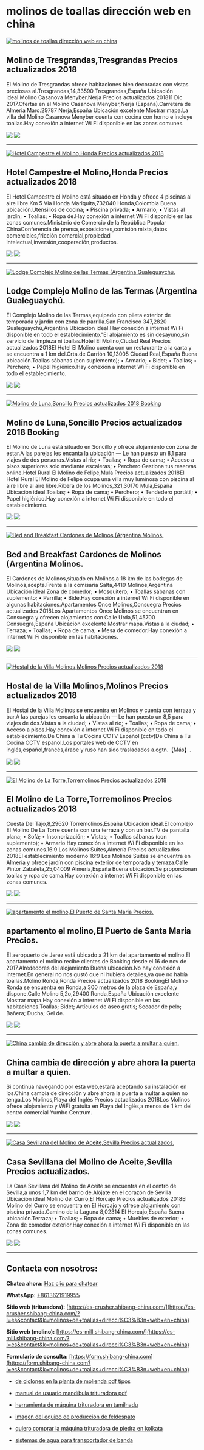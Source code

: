 # molinos de toallas dirección web en china

<a href="https://swt.shibang-china.com/?l=es&img&k=molinos+de+toallas+direcci%C3%B3n+web+en+china" target="_blank">![molinos de toallas dirección web en china](http://static.shibang-china.com/all-800x300/489.jpg)</a>

## Molino de Tresgrandas,Tresgrandas Precios actualizados 2018
El Molino de Tresgrandas ofrece habitaciones bien decoradas con vistas preciosas al.Tresgrandas,14,33590 Tresgrandas,España Ubicación ideal.Molino Casanova Menyber,Nerja Precios actualizados 201811 Dic 2017.Ofertas en el Molino Casanova Menyber,Nerja (España).Carretera de Almeria Maro.29787 Nerja,España Ubicación excelente Mostrar mapa.La villa del Molino Casanova Menyber cuenta con cocina con horno e incluye toallas.Hay conexión a internet Wi Fi disponible en las zonas comunes.


<a href="https://whatsapp.shibangsoft.com/WhatsApp.php" target="_blank" title="WhatsApp">![](http://static.shibang-china.com/icon/whatsapp.png)</a> <a href="https://swt.shibang-china.com/?l=es&icon&k=molinos+de+toallas+direcci%C3%B3n+web+en+china" target="_blank">![](http://static.shibang-china.com/icon/chat-es.png)</a>

---

<a href="https://swt.shibang-china.com/?l=es&img&k=molinos+de+toallas+direcci%C3%B3n+web+en+china" target="_blank">![Hotel Campestre el Molino,Honda Precios actualizados 2018](http://static.shibang-china.com/all-800x300/1152.jpg)</a>

## Hotel Campestre el Molino,Honda Precios actualizados 2018
El Hotel Campestre el Molino está situado en Honda y ofrece 4 piscinas al aire libre.Km 5 Via Honda Mariquita,732040 Honda,Colombia Buena ubicación.Utensilios de cocina; • Piscina privada; • Armario; • Vistas al jardín; • Toallas; • Ropa de.Hay conexión a internet Wi Fi disponible en las zonas comunes.Ministerio de Comercio de la República Popular ChinaConferencia de prensa,exposiciones,comisión mixta,datos comerciales,fricción comercial,propiedad intelectual,inversión,cooperación,productos.


<a href="https://whatsapp.shibangsoft.com/WhatsApp.php" target="_blank" title="WhatsApp">![](http://static.shibang-china.com/icon/whatsapp.png)</a> <a href="https://swt.shibang-china.com/?l=es&icon&k=molinos+de+toallas+direcci%C3%B3n+web+en+china" target="_blank">![](http://static.shibang-china.com/icon/chat-es.png)</a>

---

<a href="https://swt.shibang-china.com/?l=es&img&k=molinos+de+toallas+direcci%C3%B3n+web+en+china" target="_blank">![Lodge Complejo Molino de las Termas (Argentina Gualeguaychú.](http://static.shibang-china.com/all-800x300/988.jpg)</a>

## Lodge Complejo Molino de las Termas (Argentina Gualeguaychú.
El Complejo Molino de las Termas,equipado con pileta exterior de temporada y jardín con zona de parrilla.San Francisco 347,2820 Gualeguaychú,Argentina Ubicación ideal.Hay conexión a internet Wi Fi disponible en todo el establecimiento."El alojamiento es sin desayuno,sin servicio de limpieza ni toallas.Hotel El Molino,Ciudad Real Precios actualizados 2018El Hotel El Molino cuenta con un restaurante a la carta y se encuentra a 1 km del.Crta.de Carrión 10,13005 Ciudad Real,España Buena ubicación.Toallas sábanas (con suplemento); • Armario; • Bidet; • Toallas; • Perchero; • Papel higiénico.Hay conexión a internet Wi Fi disponible en todo el establecimiento.


<a href="https://whatsapp.shibangsoft.com/WhatsApp.php" target="_blank" title="WhatsApp">![](http://static.shibang-china.com/icon/whatsapp.png)</a> <a href="https://swt.shibang-china.com/?l=es&icon&k=molinos+de+toallas+direcci%C3%B3n+web+en+china" target="_blank">![](http://static.shibang-china.com/icon/chat-es.png)</a>

---

<a href="https://swt.shibang-china.com/?l=es&img&k=molinos+de+toallas+direcci%C3%B3n+web+en+china" target="_blank">![Molino de Luna,Soncillo Precios actualizados 2018 Booking](http://static.shibang-china.com/all-800x300/929.jpg)</a>

## Molino de Luna,Soncillo Precios actualizados 2018 Booking
El Molino de Luna está situado en Soncillo y ofrece alojamiento con zona de estar.A las parejas les encanta la ubicación — Le han puesto un 8,1 para viajes de dos personas.Vistas al río; • Toallas; • Ropa de cama; • Acceso a pisos superiores solo mediante escaleras; • Perchero.Gestiona tus reservas online.Hotel Rural El Molino de Felipe,Mula Precios actualizados 2018El Hotel Rural El Molino de Felipe ocupa una villa muy luminosa con piscina al aire libre al aire libre.Ribera de los Molinos,321,30170 Mula,España Ubicación ideal.Toallas; • Ropa de cama; • Perchero; • Tendedero portátil; • Papel higiénico.Hay conexión a internet Wi Fi disponible en todo el establecimiento.


<a href="https://whatsapp.shibangsoft.com/WhatsApp.php" target="_blank" title="WhatsApp">![](http://static.shibang-china.com/icon/whatsapp.png)</a> <a href="https://swt.shibang-china.com/?l=es&icon&k=molinos+de+toallas+direcci%C3%B3n+web+en+china" target="_blank">![](http://static.shibang-china.com/icon/chat-es.png)</a>

---

<a href="https://swt.shibang-china.com/?l=es&img&k=molinos+de+toallas+direcci%C3%B3n+web+en+china" target="_blank">![Bed and Breakfast Cardones de Molinos (Argentina Molinos.](http://static.shibang-china.com/all-800x300/1499.jpg)</a>

## Bed and Breakfast Cardones de Molinos (Argentina Molinos.
El Cardones de Molinos,situado en Molinos,a 18 km de las bodegas de Molinos,acepta.Frente a la comisaria Salta,4419 Molinos,Argentina Ubicación ideal.Zona de comedor; • Mosquitero; • Toallas sábanas con suplemento; • Parrilla; • Bidé.Hay conexión a internet Wi Fi disponible en algunas habitaciones.Apartamentos Once Molinos,Consuegra Precios actualizados 2018Los Apartamentos Once Molinos se encuentran en Consuegra y ofrecen alojamientos con.Calle Urda,51,45700 Consuegra,España Ubicación excelente Mostrar mapa.Vistas a la ciudad; • Terraza; • Toallas; • Ropa de cama; • Mesa de comedor.Hay conexión a internet Wi Fi disponible en las habitaciones.


<a href="https://whatsapp.shibangsoft.com/WhatsApp.php" target="_blank" title="WhatsApp">![](http://static.shibang-china.com/icon/whatsapp.png)</a> <a href="https://swt.shibang-china.com/?l=es&icon&k=molinos+de+toallas+direcci%C3%B3n+web+en+china" target="_blank">![](http://static.shibang-china.com/icon/chat-es.png)</a>

---

<a href="https://swt.shibang-china.com/?l=es&img&k=molinos+de+toallas+direcci%C3%B3n+web+en+china" target="_blank">![Hostal de la Villa Molinos,Molinos Precios actualizados 2018](http://static.shibang-china.com/all-800x300/1019.jpg)</a>

## Hostal de la Villa Molinos,Molinos Precios actualizados 2018
El Hostal de la Villa Molinos se encuentra en Molinos y cuenta con terraza y bar.A las parejas les encanta la ubicación — Le han puesto un 8,5 para viajes de dos.Vistas a la ciudad; • Vistas al río; • Toallas; • Ropa de cama; • Acceso a pisos.Hay conexión a internet Wi Fi disponible en todo el establecimiento.De China a Tu Cocina CCTV Español (cctv)De China a Tu Cocina CCTV espanol.Los portales web de CCTV en inglés,español,francés,árabe y ruso han sido trasladados a.cgtn.【Más】.


<a href="https://whatsapp.shibangsoft.com/WhatsApp.php" target="_blank" title="WhatsApp">![](http://static.shibang-china.com/icon/whatsapp.png)</a> <a href="https://swt.shibang-china.com/?l=es&icon&k=molinos+de+toallas+direcci%C3%B3n+web+en+china" target="_blank">![](http://static.shibang-china.com/icon/chat-es.png)</a>

---

<a href="https://swt.shibang-china.com/?l=es&img&k=molinos+de+toallas+direcci%C3%B3n+web+en+china" target="_blank">![El Molino de La Torre,Torremolinos Precios actualizados 2018](http://static.shibang-china.com/all-800x300/1308.jpg)</a>

## El Molino de La Torre,Torremolinos Precios actualizados 2018
Cuesta Del Tajo,8,29620 Torremolinos,España Ubicación ideal.El complejo El Molino De La Torre cuenta con una terraza y con un bar.TV de pantalla plana; • Sofá; • Insonorización; • Vistas; • Toallas sábanas (con suplemento); • Armario.Hay conexión a internet Wi Fi disponible en las zonas comunes.16:9 Los Molinos Suites,Almería Precios actualizados 2018El establecimiento moderno 16:9 Los Molinos Suites se encuentra en Almería y ofrece jardín con piscina exterior de temporada y terraza.Calle Pintor Zabaleta,25,04009 Almería,España Buena ubicación.Se proporcionan toallas y ropa de cama.Hay conexión a internet Wi Fi disponible en las zonas comunes.


<a href="https://whatsapp.shibangsoft.com/WhatsApp.php" target="_blank" title="WhatsApp">![](http://static.shibang-china.com/icon/whatsapp.png)</a> <a href="https://swt.shibang-china.com/?l=es&icon&k=molinos+de+toallas+direcci%C3%B3n+web+en+china" target="_blank">![](http://static.shibang-china.com/icon/chat-es.png)</a>

---

<a href="https://swt.shibang-china.com/?l=es&img&k=molinos+de+toallas+direcci%C3%B3n+web+en+china" target="_blank">![apartamento el molino,El Puerto de Santa María Precios.](http://static.shibang-china.com/all-800x300/947.jpg)</a>

## apartamento el molino,El Puerto de Santa María Precios.
El aeropuerto de Jerez está ubicado a 21 km del apartamento el molino.El apartamento el molino recibe clientes de Booking desde el 16 de nov de 2017.Alrededores del alojamiento Buena ubicación.No hay conexión a internet.En general no nos gustó que ni hubiera detalles,ya que no había toallas.Molino Ronda,Ronda Precios actualizados 2018 BookingEl Molino Ronda se encuentra en Ronda,a 300 metros de la plaza de España,y dispone.Calle Molino 5,2o,29400 Ronda,España Ubicación excelente Mostrar mapa.Hay conexión a internet Wi Fi disponible en las habitaciones.Toallas; Bidet; Artículos de aseo gratis; Secador de pelo; Bañera; Ducha; Gel de.


<a href="https://whatsapp.shibangsoft.com/WhatsApp.php" target="_blank" title="WhatsApp">![](http://static.shibang-china.com/icon/whatsapp.png)</a> <a href="https://swt.shibang-china.com/?l=es&icon&k=molinos+de+toallas+direcci%C3%B3n+web+en+china" target="_blank">![](http://static.shibang-china.com/icon/chat-es.png)</a>

---

<a href="https://swt.shibang-china.com/?l=es&img&k=molinos+de+toallas+direcci%C3%B3n+web+en+china" target="_blank">![China cambia de dirección y abre ahora la puerta a multar a quien.](http://static.shibang-china.com/all-800x300/1002.jpg)</a>

## China cambia de dirección y abre ahora la puerta a multar a quien.
Si continua navegando por esta web,estará aceptando su instalación en los.China cambia de dirección y abre ahora la puerta a multar a quien no tenga.Los Molinos,Playa del Inglés Precios actualizados 2018Los Molinos ofrece alojamiento y WiFi gratuita en Playa del Inglés,a menos de 1 km del centro comercial Yumbo Centrum.


<a href="https://whatsapp.shibangsoft.com/WhatsApp.php" target="_blank" title="WhatsApp">![](http://static.shibang-china.com/icon/whatsapp.png)</a> <a href="https://swt.shibang-china.com/?l=es&icon&k=molinos+de+toallas+direcci%C3%B3n+web+en+china" target="_blank">![](http://static.shibang-china.com/icon/chat-es.png)</a>

---

<a href="https://swt.shibang-china.com/?l=es&img&k=molinos+de+toallas+direcci%C3%B3n+web+en+china" target="_blank">![Casa Sevillana del Molino de Aceite,Sevilla Precios actualizados.](http://static.shibang-china.com/all-800x300/562.jpg)</a>

## Casa Sevillana del Molino de Aceite,Sevilla Precios actualizados.
La Casa Sevillana del Molino de Aceite se encuentra en el centro de Sevilla,a unos 1,7 km del barrio de.Alójate en el corazón de Sevilla Ubicación ideal.Molino del Curro,El Horcajo Precios actualizados 2018El Molino del Curro se encuentra en El Horcajo y ofrece alojamiento con piscina privada.Camino de la Laguna 8,02314 El Horcajo,España Buena ubicación.Terraza; • Toallas; • Ropa de cama; • Muebles de exterior; • Zona de comedor exterior.Hay conexión a internet Wi Fi disponible en las zonas comunes.


<a href="https://whatsapp.shibangsoft.com/WhatsApp.php" target="_blank" title="WhatsApp">![](http://static.shibang-china.com/icon/whatsapp.png)</a> <a href="https://swt.shibang-china.com/?l=es&icon&k=molinos+de+toallas+direcci%C3%B3n+web+en+china" target="_blank">![](http://static.shibang-china.com/icon/chat-es.png)</a>

---
## Contacta con nosotros:

**Chatea ahora:** [Haz clic para chatear](https://swt.shibang-china.com?l=es&contact&k=molinos+de+toallas+direcci%C3%B3n+web+en+china)

**WhatsApp:**  [+8613621919955](https://whatsapp.shibangsoft.com/WhatsApp.php)

**Sitio web (trituradora):** [https://es-crusher.shibang-china.com/](https://es-crusher.shibang-china.com/?l=es&contact&k=molinos+de+toallas+direcci%C3%B3n+web+en+china)

**Sitio web (molino):** [https://es-mill.shibang-china.com/](https://es-mill.shibang-china.com/?l=es&contact&k=molinos+de+toallas+direcci%C3%B3n+web+en+china)

**Formulario de consulta:** [https://form.shibang-china.com](https://form.shibang-china.com?l=es&contact&k=molinos+de+toallas+direcci%C3%B3n+web+en+china)

* [de ciclones en la planta de molienda pdf tipos](../17/de%20ciclones%20en%20la%20planta%20de%20molienda%20pdf%20tipos.md)

* [manual de usuario mandíbula trituradora pdf](../20/manual%20de%20usuario%20mand%C3%ADbula%20trituradora%20pdf.md)

* [herramienta de máquina trituradora en tamilnadu](../17/herramienta%20de%20m%C3%A1quina%20trituradora%20en%20tamilnadu.md)

* [imagen del equipo de producción de feldespato](../16/imagen%20del%20equipo%20de%20producci%C3%B3n%20de%20feldespato.md)

* [quiero comprar la máquina trituradora de piedra en kolkata](../20/quiero%20comprar%20la%20m%C3%A1quina%20trituradora%20de%20piedra%20en%20kolkata.md)

* [sistemas de agua para transportador de banda](../19/sistemas%20de%20agua%20para%20transportador%20de%20banda.md)